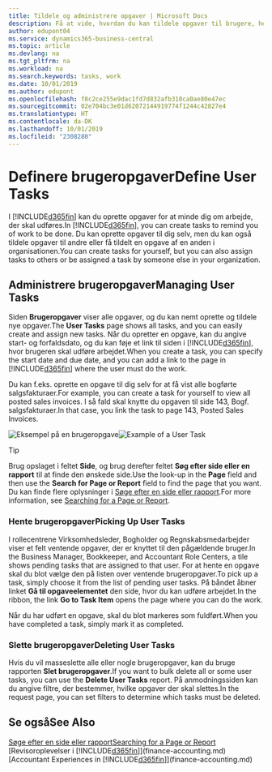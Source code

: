```yaml
---
title: Tildele og administrere opgaver | Microsoft Docs
description: Få at vide, hvordan du kan tildele opgaver til brugere, herunder din bogholder, i Business Central
author: edupont04
ms.service: dynamics365-business-central
ms.topic: article
ms.devlang: na
ms.tgt_pltfrm: na
ms.workload: na
ms.search.keywords: tasks, work
ms.date: 10/01/2019
ms.author: edupont
ms.openlocfilehash: f8c2ce255e9dac1fd7d832afb310ca0ae80e47ec
ms.sourcegitcommit: 02e704bc3e01d62072144919774f1244c42827e4
ms.translationtype: HT
ms.contentlocale: da-DK
ms.lasthandoff: 10/01/2019
ms.locfileid: "2308280"
---
```

# <a name="define-user-tasks"></a><span data-ttu-id="2ad5e-103">Definere brugeropgaver</span><span class="sxs-lookup"><span data-stu-id="2ad5e-103">Define User Tasks</span></span>
<span data-ttu-id="2ad5e-104">I [!INCLUDE[d365fin](includes/d365fin_md.md)] kan du oprette opgaver for at minde dig om arbejde, der skal udføres.</span><span class="sxs-lookup"><span data-stu-id="2ad5e-104">In [!INCLUDE[d365fin](includes/d365fin_md.md)], you can create tasks to remind you of work to be done.</span></span> <span data-ttu-id="2ad5e-105">Du kan oprette opgaver til dig selv, men du kan også tildele opgaver til andre eller få tildelt en opgave af en anden i organisationen.</span><span class="sxs-lookup"><span data-stu-id="2ad5e-105">You can create tasks for yourself, but you can also assign tasks to others or be assigned a task by someone else in your organization.</span></span>  

## <a name="managing-user-tasks"></a><span data-ttu-id="2ad5e-106">Administrere brugeropgaver</span><span class="sxs-lookup"><span data-stu-id="2ad5e-106">Managing User Tasks</span></span>
<span data-ttu-id="2ad5e-107">Siden **Brugeropgaver** viser alle opgaver, og du kan nemt oprette og tildele nye opgaver.</span><span class="sxs-lookup"><span data-stu-id="2ad5e-107">The **User Tasks** page shows all tasks, and you can easily create and assign new tasks.</span></span> <span data-ttu-id="2ad5e-108">Når du opretter en opgave, kan du angive start- og forfaldsdato, og du kan føje et link til siden i [!INCLUDE[d365fin](includes/d365fin_md.md)], hvor brugeren skal udføre arbejdet.</span><span class="sxs-lookup"><span data-stu-id="2ad5e-108">When you create a task, you can specify the start date and due date, and you can add a link to the page in [!INCLUDE[d365fin](includes/d365fin_md.md)] where the user must do the work.</span></span>  

<span data-ttu-id="2ad5e-109">Du kan f.eks. oprette en opgave til dig selv for at få vist alle bogførte salgsfakturaer.</span><span class="sxs-lookup"><span data-stu-id="2ad5e-109">For example, you can create a task for yourself to view all posted sales invoices.</span></span> <span data-ttu-id="2ad5e-110">I så fald skal knytte du opgaven til side 143, Bogf. salgsfakturaer.</span><span class="sxs-lookup"><span data-stu-id="2ad5e-110">In that case, you link the task to page 143, Posted Sales Invoices.</span></span>  

<span data-ttu-id="2ad5e-111">![Eksempel på en brugeropgave](media/across-user-tasks/sample-user-task.png "Eksempel på en brugeropgave")</span><span class="sxs-lookup"><span data-stu-id="2ad5e-111">![Example of a User Task](media/across-user-tasks/sample-user-task.png "Example of a user task")</span></span>

> [!TIP]  
>  <span data-ttu-id="2ad5e-112">Brug opslaget i feltet **Side**, og brug derefter feltet **Søg efter side eller en rapport** til at finde den ønskede side.</span><span class="sxs-lookup"><span data-stu-id="2ad5e-112">Use the look-up in the **Page** field and then use the **Search for Page or Report** field to find the page that you want.</span></span> <span data-ttu-id="2ad5e-113">Du kan finde flere oplysninger i [Søge efter en side eller rapport](ui-search.md).</span><span class="sxs-lookup"><span data-stu-id="2ad5e-113">For more information, see [Searching for a Page or Report](ui-search.md).</span></span>  

### <a name="picking-up-user-tasks"></a><span data-ttu-id="2ad5e-114">Hente brugeropgaver</span><span class="sxs-lookup"><span data-stu-id="2ad5e-114">Picking Up User Tasks</span></span>
<span data-ttu-id="2ad5e-115">I rollecentrene Virksomhedsleder, Bogholder og Regnskabsmedarbejder viser et felt ventende opgaver, der er knyttet til den pågældende bruger.</span><span class="sxs-lookup"><span data-stu-id="2ad5e-115">In the Business Manager, Bookkeeper, and Accountant Role Centers, a tile shows pending tasks that are assigned to that user.</span></span> <span data-ttu-id="2ad5e-116">For at hente en opgave skal du blot vælge den på listen over ventende brugeropgaver.</span><span class="sxs-lookup"><span data-stu-id="2ad5e-116">To pick up a task, simply choose it from the list of pending user tasks.</span></span> <span data-ttu-id="2ad5e-117">På båndet åbner linket **Gå til opgaveelementet** den side, hvor du kan udføre arbejdet.</span><span class="sxs-lookup"><span data-stu-id="2ad5e-117">In the ribbon, the link **Go to Task Item** opens the page where you can do the work.</span></span>  

<span data-ttu-id="2ad5e-118">Når du har udført en opgave, skal du blot markeres som fuldført.</span><span class="sxs-lookup"><span data-stu-id="2ad5e-118">When you have completed a task, simply mark it as completed.</span></span>  

### <a name="deleting-user-tasks"></a><span data-ttu-id="2ad5e-119">Slette brugeropgaver</span><span class="sxs-lookup"><span data-stu-id="2ad5e-119">Deleting User Tasks</span></span>
<span data-ttu-id="2ad5e-120">Hvis du vil masseslette alle eller nogle brugeropgaver, kan du bruge rapporten **Slet brugeropgaver**.</span><span class="sxs-lookup"><span data-stu-id="2ad5e-120">If you want to bulk delete all or some user tasks, you can use the **Delete User Tasks** report.</span></span> <span data-ttu-id="2ad5e-121">På anmodningssiden kan du angive filtre, der bestemmer, hvilke opgaver der skal slettes.</span><span class="sxs-lookup"><span data-stu-id="2ad5e-121">In the request page, you can set filters to determine which tasks must be deleted.</span></span>  

## <a name="see-also"></a><span data-ttu-id="2ad5e-122">Se også</span><span class="sxs-lookup"><span data-stu-id="2ad5e-122">See Also</span></span>
[<span data-ttu-id="2ad5e-123">Søge efter en side eller rapport</span><span class="sxs-lookup"><span data-stu-id="2ad5e-123">Searching for a Page or Report</span></span>](ui-search.md)  
<span data-ttu-id="2ad5e-124">[Revisoroplevelser i [!INCLUDE[d365fin](includes/d365fin_md.md)]](finance-accounting.md)</span><span class="sxs-lookup"><span data-stu-id="2ad5e-124">[Accountant Experiences in [!INCLUDE[d365fin](includes/d365fin_md.md)]](finance-accounting.md)</span></span>  

